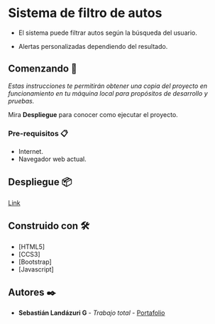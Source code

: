 # Sistema de filtro de autos

- El sistema puede filtrar autos según la búsqueda del usuario.

- Alertas personalizadas dependiendo del resultado.


## Comenzando 🚀

_Estas instrucciones te permitirán obtener una copia del proyecto en funcionamiento en tu máquina local para propósitos de desarrollo y pruebas._

Mira **Despliegue** para conocer como ejecutar el proyecto.


### Pre-requisitos 📋

- Internet.
- Navegador web actual.

## Despliegue 📦

[Link](https://sebas1197.github.io/Car_Finder/)

## Construido con 🛠️

* [HTML5]
* [CCS3]
* [Bootstrap]
* [Javascript]

## Autores ✒️

* **Sebastián Landázuri G** - *Trabajo total* - [Portafolio](https://sebas1197.github.io/Sebastian_LG/)
